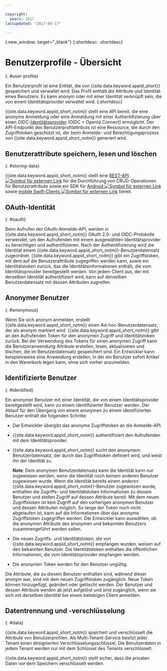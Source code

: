 ```yaml
---

copyright:
  years: 2017
lastupdated: "2017-04-17"

---
```


{:new_window: target="_blank"}
{:shortdesc: .shortdesc}


# Benutzerprofile - Übersicht
{: #user-profile}

Ein Benutzerprofil ist eine Entität, die von {{site.data.keyword.appid_short}} gespeichert und verwaltet wird. Das Profil enthält die Attribute und Identität eines Benutzers. Es kann anonym oder mit einer Identität verknüpft sein, die von einem Identitätsprovider verwaltet wird.
{:shortdesc}

{{site.data.keyword.appid_short_notm}} stellt eine API bereit, die eine anonyme Anmeldung oder eine Anmeldung mit einer Authentifizierung über einen OIDC-[Identitätsprovider](/docs/services/appid/identity-providers.html#setting-up-idp) (OIDC = OpenId Connect) ermöglicht. Der API-Endpunkt des Benutzerprofilattributs ist eine Ressource, die durch den Zugriffstoken geschützt ist, der beim Anmelde- und Berechtigungsprozess von {{site.data.keyword.appid_short_notm}} generiert wird.


## Benutzerattribute speichern, lesen und löschen
{: #storing-data}

{{site.data.keyword.appid_short_notm}} stellt eine <a href="https://appid-profiles.ng.bluemix.net/swagger-ui/index.html#/" target="_blank">REST-API <img src="../../icons/launch-glyph.svg" alt="Symbol für externen Link"></a> für die Durchführung von CRUD-Operationen für Benutzerattribute sowie ein SDK für <a href="https://github.com/ibm-cloud-security/appid-clientsdk-android" target="_blank">Android <img src="../../icons/launch-glyph.svg" alt="Symbol für externen Link"></a> sowie <a href="https://github.com/ibm-cloud-security/appid-clientsdk-swift" target="_blank">mobile Swift-Clients <img src="../../icons/launch-glyph.svg" alt="Symbol für externen Link"></a> bereit.


## OAuth-Identität
{: #oauth}

Beim Aufrufen der OAuth-Anmelde-API, werden in {{site.data.keyword.appid_short_notm}} OAuth 2.0- und OIDC-Protokolle verwendet, um den Aufrufenden mit einem ausgewählten Identitätsprovider zu berechtigen und authentifizieren. Nach der Authentifizierung wird die Identität einem {{site.data.keyword.appid_short_notm}}-Benutzerdatensatz zugeordnet. {{site.data.keyword.appid_short_notm}} gibt ein Zugriffstoken, mit dem auf die Benutzerattribute zugegriffen werden kann, sowie ein Identitätstoken zurück, das die Identitätsinformationen enthält, die vom Identitätsprovider bereitgestellt werden. Von jedem Client aus, der mit derselben Identität authentifiziert wird, kann auf denselben Benutzerdatensatz mit dessen Attributen zugreifen.


## Anonymer Benutzer
{: #anonymous}

Wenn Sie sich anonym anmelden, erstellt {{site.data.keyword.appid_short_notm}} einen Ad-hoc-Benutzerdatensatz, der als anonym markiert wird. {{site.data.keyword.appid_short_notm}} gibt an den Aufrufenden Token für den anonymen Zugriff und Identitätstoken zurück. Bei der Verwendung des Tokens für einen anonymen Zugriff kann die Benutzeranwendung Attribute erstellen, lesen, aktualisieren und löschen, die im Benutzerdatensatz gespeichert sind. Ein Entwickler kann beispielsweise eine Anwendung erstellen, in der ein Benutzer sofort Artikel in den Warenkorb legen kann, ohne sich vorher anzumelden.


## Identifizierte Benutzer
{: #identified}

Ein anonymer Benutzer mit einer Identität, die von einem Identitätsprovider bereitgestellt wird, kann zu einem identifizierter Benutzer werden. Der Ablauf für den Übergang von einem anonymen zu einem identifizierten Benutzer enthält die folgenden Schritte:

* Der Entwickler übergibt das anonyme Zugriffstoken an die Anmelde-API.
* {{site.data.keyword.appid_short_notm}} authentifiziert den Aufrufenden mit dem Identitätsprovider.
* {{site.data.keyword.appid_short_notm}} sucht den anonymem Benutzerdatensatz, der durch das Zugriffstoken definiert wird, und weist ihn der Identität zu.

    **Note**: Dem anonymen Benutzerdatensatz kann die Identität kann nur zugewiesen werden, wenn die Identität noch keinem anderen Benutzer zugewiesen wurde. Wenn die Identität bereits einem anderen {{site.data.keyword.appid_short_notm}}-Benutzer zugewiesen wurde, enthalten die Zugriffs- und Identitätstoken Informationen zu diesem Benutzer und stellen Zugriff auf dessen Attribute bereit. Mit dem neuen Zugriffstoken ist kein Zugriff auf den vorherigen anonymen Benutzer und dessen Attributen möglich. So lange der Token noch nicht abgelaufen ist, kann auf die Informationen über das anonyme Zugriffstoken zugegriffen werden. Der Entwickler kann auswählen, ob die anonymen Attribute des anonymen und bekannten Benutzers zusammengeführt werden sollen.

* Die neuen Zugriffs- und Identitätstoken, die von {{site.data.keyword.appid_short_notm}} empfangen wurden, weisen auf den bekannten Benutzer. Die Identitätstoken enthalten die öffentlichen Informationen, die vom Identitätsprovider empfangen werden.
* Die anonymen Token werden für den Benutzer ungültig.

Die Attribute, die zu diesem Benutzer enthalten sind, während dieser anonym war, sind mit dem neuen Zugriffstoken zugänglich. Neue Token können hinzugefügt, geändert oder gelöscht werden. Der Benutzer und dessen Attribute werden ab jetzt aufgelöst und sind zugänglich, wenn sie sich mit derselben Identität bei einem beliebigen Client anmelden.


## Datentrennung und -verschlüsselung
{: #data}

{{site.data.keyword.appid_short_notm}} speichert und verschlüsselt die Attribute von Benutzerprofilen. Als Multi-Tenant-Service besitzt jeder Tenant einen designierten Verschlüsselungsschlüssel. Die Benutzerdaten in jedem Tenant werden nur mit dem Schlüssel des Tenants verschlüsselt.

{{site.data.keyword.appid_short_notm}} stellt sicher, dass die privaten Daten vor dem Speichern verschlüsselt werden.
